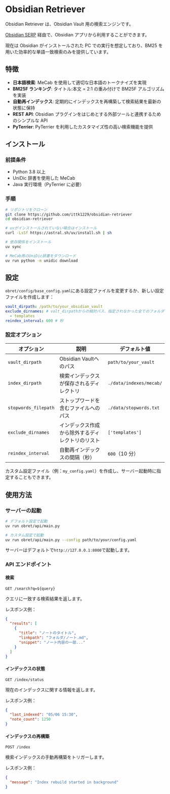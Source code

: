 # Obsidian Retriever

Obsidian Retriever は、Obsidian Vault 用の検索エンジンです。

[Obsidian SERP](https://github.com/ittk1229/obsidian-serp-plugin) 経由で、Obsidian アプリから利用することができます。

現在は Obsidian がインストールされた PC での実行を想定しており、BM25 を用いた効率的な単語一致検索のみを提供しています。

## 特徴

- **日本語検索**: MeCab を使用して適切な日本語のトークナイズを実現
- **BM25F ランキング**: タイトル:本文 = 2:1 の重み付けで BM25F アルゴリズムを実装
- **自動再インデックス**: 定期的にインデックスを再構築して検索結果を最新の状態に保持
- **REST API**: Obsidian プラグインをはじめとする外部ツールと連携するためのシンプルな API
- **PyTerrier**: PyTerrier を利用したカスタマイズ性の高い検索機能を提供

## インストール

### 前提条件

- Python 3.8 以上
- UniDic 辞書を使用した MeCab
- Java 実行環境（PyTerrier に必要）

### 手順

```sh
# リポジトリをクローン
git clone https://github.com/ittk1229/obsidian-retriever
cd obsidian-retriever

# uvがインストールされていない場合はインストール
curl -LsSf https://astral.sh/uv/install.sh | sh

# 依存関係をインストール
uv sync

# MeCab用のUniDic辞書をダウンロード
uv run python -m unidic download
```

## 設定

`obret/config/base_config.yaml`にある設定ファイルを変更するか、新しい設定ファイルを作成します：

```yaml
vault_dirpath: /path/to/your_obsidian_vault
exclude_dirnames: # valt_dirpathからの相対パス、指定されなかった全てのフォルダからmdを探して処理
  - templates
reindex_interval: 600 # 秒
```

### 設定オプション

| オプション           | 説明                                             | デフォルト値            |
| -------------------- | ------------------------------------------------ | ----------------------- |
| `vault_dirpath`      | Obsidian Vaultへのパス                        | `path/to/your_vault`    |
| `index_dirpath`      | 検索インデックスが保存されるディレクトリ         | `./data/indexes/mecab/` |
| `stopwords_filepath` | ストップワードを含むファイルへのパス             | `./data/stopwords.txt`  |
| `exclude_dirnames`   | インデックス作成から除外するディレクトリのリスト | `['templates']`         |
| `reindex_interval`   | 自動再インデックスの間隔（秒）                   | `600`（10 分）          |

カスタム設定ファイル（例：`my_config.yaml`）を作成し、サーバー起動時に指定することもできます。

## 使用方法

### サーバーの起動

```sh
# デフォルト設定で起動
uv run obret/api/main.py

# カスタム設定で起動
uv run obret/api/main.py --config path/to/your/config.yaml
```

サーバーはデフォルトで`http://127.0.0.1:8000`で起動します。

### API エンドポイント

#### 検索

```
GET /search?q=${query}
```

クエリに一致する検索結果を返します。

レスポンス例：

```json
{
  "results": [
    {
      "title": "ノートのタイトル",
      "linkpath": "フォルダ/ノート.md",
      "snippet": "ノート内容の一部..."
    }
  ]
}
```

#### インデックスの状態

```
GET /index/status
```

現在のインデックスに関する情報を返します。

レスポンス例：

```json
{
  "last_indexed": "05/06 15:30",
  "note_count": 1250
}
```

#### インデックスの再構築

```
POST /index
```

検索インデックスの手動再構築をトリガーします。

レスポンス例：

```json
{
  "message": "Index rebuild started in background"
}
```
